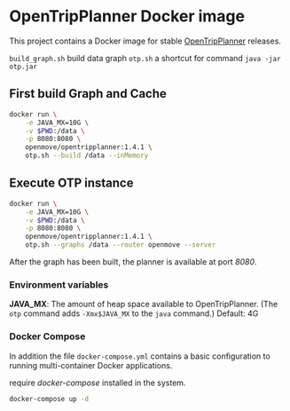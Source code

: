 OpenTripPlanner Docker image
============================

This project contains a Docker image for stable
[OpenTripPlanner](http://opentripplanner.org) releases.


```build_graph.sh``` build data graph
```otp.sh``` a shortcut for command `java -jar otp.jar`

## First build Graph and Cache

```bash
docker run \
	-e JAVA_MX=10G \
	-v $PWD:/data \
	-p 8080:8080 \
	openmove/opentripplanner:1.4.1 \
	otp.sh --build /data --inMemory
```

## Execute OTP instance

```bash
docker run \
	-e JAVA_MX=10G \
	-v $PWD:/data \
	-p 8080:8080 \
	openmove/opentripplanner:1.4.1 \
	otp.sh --graphs /data --router openmove --server
```

After the graph has been built, the planner is available at port *8080*.

### Environment variables

**JAVA_MX**: The amount of heap space available to OpenTripPlanner. (The `otp`
             command adds `-Xmx$JAVA_MX` to the `java` command.) Default: 4G

### Docker Compose

In addition the file `docker-compose.yml` contains a basic configuration 
to running multi-container Docker applications.

require *docker-compose* installed in the system.

```bash
docker-compose up -d 
```
